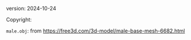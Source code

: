 version: 2024-10-24

Copyright:

`male.obj`: from https://free3d.com/3d-model/male-base-mesh-6682.html
